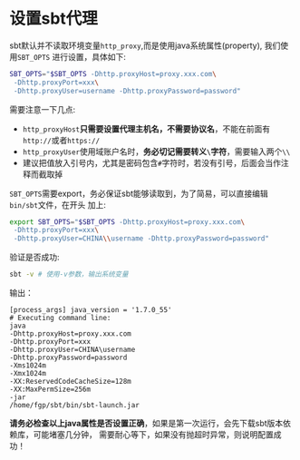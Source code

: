 # 设置sbt代理

sbt默认并不读取环境变量`http_proxy`,而是使用java系统属性(property), 我们使用`SBT_OPTS`
进行设置，具体如下:
```bash
SBT_OPTS="$SBT_OPTS -Dhttp.proxyHost=proxy.xxx.com\
 -Dhttp.proxyPort=xxx\
 -Dhttp.proxyUser=username -Dhttp.proxyPassword=password"
```
需要注意一下几点:
* `http_proxyHost`**只需要设置代理主机名，不需要协议名**，不能在前面有`http://`或者`https://`
* `http_proxyUser`使用域账户名时，**务必切记需要转义`\`字符**，需要输入两个`\\`
* 建议把值放入引号内，尤其是密码包含`#`字符时，若没有引号，后面会当作注释而截取掉

`SBT_OPTS`需要export，务必保证sbt能够读取到，为了简易，可以直接编辑`bin/sbt`文件，在开头
加上:
```sh
export SBT_OPTS="$SBT_OPTS -Dhttp.proxyHost=proxy.xxx.com\
 -Dhttp.proxyPort=xxx\
 -Dhttp.proxyUser=CHINA\\username -Dhttp.proxyPassword=password"
```

验证是否成功:

```bash
sbt -v # 使用-v参数，输出系统变量
```
输出：

```
[process_args] java_version = '1.7.0_55'
# Executing command line:
java
-Dhttp.proxyHost=proxy.xxx.com
-Dhttp.proxyPort=xxx
-Dhttp.proxyUser=CHINA\username
-Dhttp.proxyPassword=password
-Xms1024m
-Xmx1024m
-XX:ReservedCodeCacheSize=128m
-XX:MaxPermSize=256m
-jar
/home/fgp/sbt/bin/sbt-launch.jar
```
**请务必检查以上java属性是否设置正确**，如果是第一次运行，会先下载sbt版本依赖库，可能堵塞几分钟，
需要耐心等下，如果没有抛超时异常，则说明配置成功！
